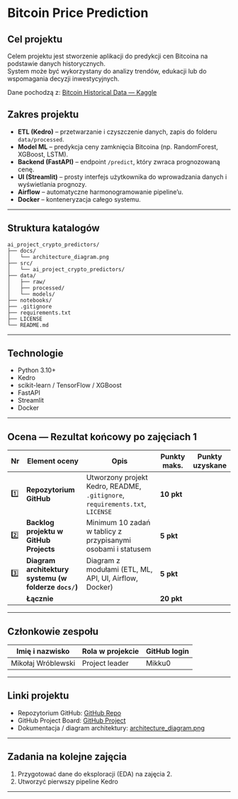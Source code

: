 # Bitcoin Price Prediction

## Cel projektu
Celem projektu jest stworzenie aplikacji do predykcji cen Bitcoina na podstawie danych historycznych.  
System może być wykorzystany do analizy trendów, edukacji lub do wspomagania decyzji inwestycyjnych.

Dane pochodzą z: [Bitcoin Historical Data — Kaggle](https://www.kaggle.com/datasets/mczielinski/bitcoin-historical-data)


## Zakres projektu
- **ETL (Kedro)** – przetwarzanie i czyszczenie danych, zapis do folderu `data/processed`.
- **Model ML** – predykcja ceny zamknięcia Bitcoina (np. RandomForest, XGBoost, LSTM).
- **Backend (FastAPI)** – endpoint `/predict`, który zwraca prognozowaną cenę.
- **UI (Streamlit)** – prosty interfejs użytkownika do wprowadzania danych i wyświetlania prognozy.
- **Airflow** – automatyczne harmonogramowanie pipeline’u.
- **Docker** – konteneryzacja całego systemu.

---


## Struktura katalogów
````
ai_project_crypto_predictors/
├── docs/
│   └── architecture_diagram.png
├── src/
│   └── ai_project_crypto_predictors/
├── data/
│   ├── raw/
│   ├── processed/
│   └── models/
├── notebooks/
├── .gitignore
├── requirements.txt
├── LICENSE
└── README.md
````


---

## Technologie
- Python 3.10+
- Kedro
- scikit-learn / TensorFlow / XGBoost
- FastAPI
- Streamlit
- Docker


---

## Ocena — Rezultat końcowy po zajęciach 1

| Nr | Element oceny | Opis | Punkty maks. | Punkty uzyskane |
|----|----------------|------|---------------|-----------------|
| 1️⃣ | **Repozytorium GitHub** | Utworzony projekt Kedro, README, `.gitignore`, `requirements.txt`, `LICENSE` | **10 pkt** | |
| 2️⃣ | **Backlog projektu w GitHub Projects** | Minimum 10 zadań w tablicy z przypisanymi osobami i statusem | **5 pkt** | |
| 3️⃣ | **Diagram architektury systemu (w folderze `docs/`)** | Diagram z modułami (ETL, ML, API, UI, Airflow, Docker) | **5 pkt** | |
|   | **Łącznie** |  | **20 pkt** | |

---

## Członkowie zespołu

| Imię i nazwisko | Rola w projekcie | GitHub login |
|------------------|------------------|---------------|
|Mikołaj Wróblewski|Project leader    |Mikku0         |

---

## Linki projektu

- Repozytorium GitHub: [GitHub Repo](https://github.com/PJATK-ASI-2024/ai_project_crypto_predictors)
- GitHub Project Board: [GitHub Project](https://github.com/orgs/PJATK-ASI-2024/projects/204)
- Dokumentacja / diagram architektury: [architecture_diagram.png](docs/architecture_diagram.png)

---

## Zadania na kolejne zajęcia
1. Przygotować dane do eksploracji (EDA) na zajęcia 2.  
2. Utworzyć pierwszy pipeline Kedro
---
